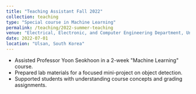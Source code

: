 ```yaml
---
title: "Teaching Assistant Fall 2022"
collection: teaching
type: "Special course in Machine Learning"
permalink: /teaching/2022-summer-teaching
venue: "Electrical, Electronic, and Computer Engineering Department, University of Ulsan, South Korea"
date: 2022-07-01
location: "Ulsan, South Korea"
---
```


* Assisted Professor Yoon Seokhoon in a 2-week "Machine Learning" course.
* Prepared lab materials for a focused mini-project on object detection.
* Supported students with understanding course concepts and grading assignments.
